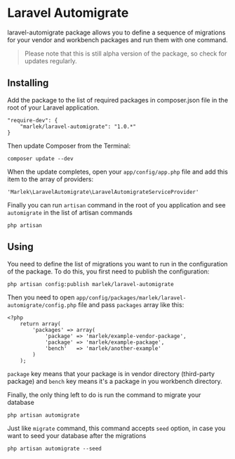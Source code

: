# Laravel Automigrate

laravel-automigrate package allows you to define a sequence of migrations for
your vendor and workbench packages and run them with one command.

> Please note that this is still alpha version of the package, so check for updates regularly.


## Installing

Add the package to the list of required packages in composer.json file in the
root of your Laravel application.


    "require-dev": {
        "marlek/laravel-automigrate": "1.0.*"
    }


Then update Composer from the Terminal:


    composer update --dev


When the update completes, open your `app/config/app.php` file and add this item
to the array of providers:


    'Marlek\LaravelAutomigrate\LaravelAutomigrateServiceProvider'


Finally you can run `artisan` command in the root of you application and see
`automigrate` in the list of artisan commands


    php artisan


## Using

You need to define the list of migrations you want to run in the configuration
of the package. To do this, you first need to publish the configuration:


    php artisan config:publish marlek/laravel-automigrate


Then you need to open `app/config/packages/marlek/laravel-automigrate/config.php`
file and pass `packages` array like this:


    <?php
        return array(
            'packages' => array(
                'package' => 'marlek/example-vendor-package',
                'package' => 'marlek/example-package',
                'bench'   => 'marlek/another-example'
            )
        );


`package` key means that your package is in vendor directory (third-party package)
and `bench` key means it's a package in you workbench directory.

Finally, the only thing left to do is run the command to migrate your database


    php artisan automigrate


Just like `migrate` command, this command accepts `seed` option, in case you want
to seed your database after the migrations


    php artisan automigrate --seed
